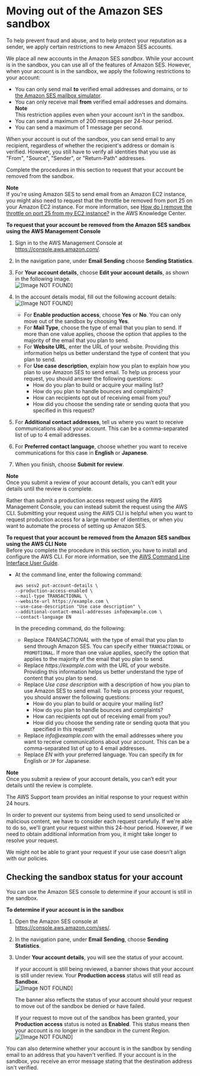 # Moving out of the Amazon SES sandbox<a name="request-production-access"></a>

To help prevent fraud and abuse, and to help protect your reputation as a sender, we apply certain restrictions to new Amazon SES accounts\. 

We place all new accounts in the Amazon SES *sandbox*\. While your account is in the sandbox, you can use all of the features of Amazon SES\. However, when your account is in the sandbox, we apply the following restrictions to your account:
+ You can only send mail **to** verified email addresses and domains, or to [the Amazon SES mailbox simulator](send-email-simulator.md)\.
+ You can only receive mail **from** verified email addresses and domains\.
**Note**  
This restriction applies even when your account isn't in the sandbox\.
+ You can send a maximum of 200 messages per 24\-hour period\.
+ You can send a maximum of 1 message per second\.

When your account is out of the sandbox, you can send email to any recipient, regardless of whether the recipient's address or domain is verified\. However, you still have to verify all identities that you use as "From", "Source", "Sender", or "Return\-Path" addresses\.

Complete the procedures in this section to request that your account be removed from the sandbox\.

**Note**  
If you're using Amazon SES to send email from an Amazon EC2 instance, you might also need to request that the throttle be removed from port 25 on your Amazon EC2 instance\. For more information, see [How do I remove the throttle on port 25 from my EC2 instance?](https://aws.amazon.com/premiumsupport/knowledge-center/ec2-port-25-throttle/) in the AWS Knowledge Center\.

**To request that your account be removed from the Amazon SES sandbox using the AWS Management Console**

1. Sign in to the AWS Management Console at [https://console\.aws\.amazon\.com/](https://console.aws.amazon.com/)\.

1. In the navigation pane, under **Email Sending** choose **Sending Statistics**\.

1. For **Your account details**, choose **Edit your account details**, as shown in the following image\.  
![\[Image NOT FOUND\]](http://docs.aws.amazon.com/ses/latest/DeveloperGuide/images/production_access_account_details_sandbox.png)

1. In the account details modal, fill out the following account details:  
![\[Image NOT FOUND\]](http://docs.aws.amazon.com/ses/latest/DeveloperGuide/images/production_access_account_details_edit.png)
   + For **Enable production access**, choose **Yes** or **No**\. You can only move out of the sandbox by choosing **Yes**\.
   + For **Mail Type**, choose the type of email that you plan to send\. If more than one value applies, choose the option that applies to the majority of the email that you plan to send\.
   + For **Website URL**, enter the URL of your website\. Providing this information helps us better understand the type of content that you plan to send\.
   + For **Use case description**, explain how you plan to explain how you plan to use Amazon SES to send email\. To help us process your request, you should answer the following questions:
     + How do you plan to build or acquire your mailing list?
     + How do you plan to handle bounces and complaints?
     + How can recipients opt out of receiving email from you?
     + How did you choose the sending rate or sending quota that you specified in this request?

1. For **Additional contact addresses**, tell us where you want to receive communications about your account\. This can be a comma\-separated list of up to 4 email addresses\.

1. For **Preferred contact language**, choose whether you want to receive communications for this case in **English** or **Japanese**\.

1. When you finish, choose **Submit for review**\.

**Note**  
Once you submit a review of your account details, you can’t edit your details until the review is complete\.

Rather than submit a production access request using the AWS Management Console, you can instead submit the request using the AWS CLI\. Submitting your request using the AWS CLI is helpful when you want to request production access for a large number of identities, or when you want to automate the process of setting up Amazon SES\.

**To request that your account be removed from the Amazon SES sandbox using the AWS CLI**
**Note**  
Before you complete the procedure in this section, you have to install and configure the AWS CLI\. For more information, see the [AWS Command Line Interface User Guide](https://docs.aws.amazon.com/cli/latest/userguide/)\.
+ At the command line, enter the following command:

  ```
  aws sesv2 put-account-details \
  --production-access-enabled \
  --mail-type TRANSACTIONAL \
  --website-url https://example.com \
  --use-case-description "Use case description" \
  --additional-contact-email-addresses info@example.com \
  --contact-language EN
  ```

  In the preceding command, do the following:
  + Replace *TRANSACTIONAL* with the type of email that you plan to send through Amazon SES\. You can specify either `TRANSACTIONAL` or `PROMOTIONAL`\. If more than one value applies, specify the option that applies to the majority of the email that you plan to send\.
  + Replace *https://example\.com* with the URL of your website\. Providing this information helps us better understand the type of content that you plan to send\.
  + Replace *Use case description* with a description of how you plan to use Amazon SES to send email\. To help us process your request, you should answer the following questions:
    + How do you plan to build or acquire your mailing list?
    + How do you plan to handle bounces and complaints?
    + How can recipients opt out of receiving email from you?
    + How did you choose the sending rate or sending quota that you specified in this request?
  + Replace *info@example\.com* with the email addresses where you want to receive communications about your account\. This can be a comma\-separated list of up to 4 email addresses\.
  + Replace *EN* with your preferred language\. You can specify `EN` for English or `JP` for Japanese\.

**Note**  
Once you submit a review of your account details, you can’t edit your details until the review is complete\.

The AWS Support team provides an initial response to your request within 24 hours\.

In order to prevent our systems from being used to send unsolicited or malicious content, we have to consider each request carefully\. If we're able to do so, we'll grant your request within this 24\-hour period\. However, if we need to obtain additional information from you, it might take longer to resolve your request\.

We might not be able to grant your request if your use case doesn't align with our policies\.

## Checking the sandbox status for your account<a name="request-production-access-check-status"></a>

You can use the Amazon SES console to determine if your account is still in the sandbox\.

**To determine if your account is in the sandbox**

1. Open the Amazon SES console at [https://console\.aws\.amazon\.com/ses/](https://console.aws.amazon.com/ses/)\.

1. In the navigation pane, under **Email Sending**, choose **Sending Statistics**\. 

1. Under **Your account details**, you will see the status of your account\.

   If your account is still being reviewed, a banner shows that your account is still under review\. Your **Production access** status will still read as **Sandbox**\.  
![\[Image NOT FOUND\]](http://docs.aws.amazon.com/ses/latest/DeveloperGuide/images/production_access_account_details_under_review.png)

   The banner also reflects the status of your account should your request to move out of the sandbox be denied or have failed\.

   If your request to move out of the sandbox has been granted, your **Production access** status is noted as **Enabled**\. This status means then your account is no longer in the sandbox in the current Region\.  
![\[Image NOT FOUND\]](http://docs.aws.amazon.com/ses/latest/DeveloperGuide/images/production_access_account_details_enabled.png)

You can also determine whether your account is in the sandbox by sending email to an address that you haven't verified\. If your account is in the sandbox, you receive an error message stating that the destination address isn't verified\.
